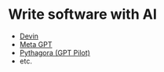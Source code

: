 # Write software with AI

- [Devin](/readme/tools/devin.md)
- [Meta GPT](/readme/tools/meta-gpt.md)
- [Pythagora (GPT Pilot)](/readme/tools/pythagora.md)
- etc.
